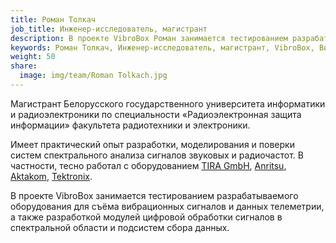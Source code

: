```yaml
---
title: Роман Толкач
job_title: Инженер-исследователь, магистрант
description: В проекте VibroBox Роман занимается тестированием разрабатываемого оборудования для съёма вибрационных сигналов и данных телеметрии, а также разработкой модулей цифровой обработки сигналов в спектральной области и подсистем сбора данных.
keywords: Роман Толкач, Инженер-исследователь, магистрант, VibroBox, Вибробокс
weight: 50
share:
  image: img/team/Roman Tolkach.jpg
---
```

Магистрант Белорусского государственного университета информатики и радиоэлектроники по специальности «Радиоэлектронная защита информации» факультета радиотехники и электроники.

Имеет практический опыт разработки, моделирования и поверки систем спектрального анализа сигналов звуковых и радиочастот. В частности, тесно работал с оборудованием [TIRA GmbH](http://www.tira-gmbh.de/en/), [Anritsu](https://www.anritsu.com/en-US), [Aktakom](http://www.aktakom.com/), [Tektronix](http://www.tek.com/).

В проекте VibroBox занимается тестированием разрабатываемого оборудования для съёма вибрационных сигналов и данных телеметрии, а также разработкой модулей цифровой обработки сигналов в спектральной области и подсистем сбора данных.
